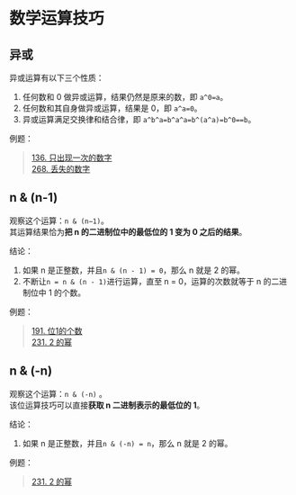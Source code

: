 # 数学运算技巧

## 异或

异或运算有以下三个性质：

1. 任何数和 0 做异或运算，结果仍然是原来的数，即 `a^0=a`。    
2. 任何数和其自身做异或运算，结果是 0，即 `a^a=0`。  
3. 异或运算满足交换律和结合律，即 `a^b^a=b^a^a=b^(a^a)=b^0==b`。

例题：  
> [136. 只出现一次的数字](https://leetcode-cn.com/problems/single-number/)  
> [268. 丢失的数字](https://leetcode-cn.com/problems/missing-number/)  

## n & (n-1)

观察这个运算：`n & (n−1)`。  
其运算结果恰为**把 n 的二进制位中的最低位的 1 变为 0 之后的结果**。  

结论：  
1. 如果 n 是正整数，并且`n & (n - 1) = 0`，那么 n 就是 2 的幂。  
2. 不断让`n = n & (n - 1)`进行运算，直至 n = 0，运算的次数就等于 n 的二进制位中 1 的个数。  

例题：  
> [191. 位1的个数](https://leetcode-cn.com/problems/number-of-1-bits/)  
> [231. 2 的幂](https://leetcode-cn.com/problems/power-of-two/)

## n & (-n)  

观察这个运算：`n & (-n)` 。   
该位运算技巧可以直接**获取 n 二进制表示的最低位的 1**。  

结论：  
1. 如果 n 是正整数，并且`n & (-n) = n`，那么 n 就是 2 的幂。     

例题：
> [231. 2 的幂](https://leetcode-cn.com/problems/power-of-two/)  
